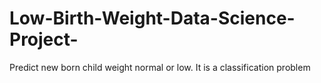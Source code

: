 # Low-Birth-Weight-Data-Science-Project-
Predict new born child weight normal or low. It is a classification problem
